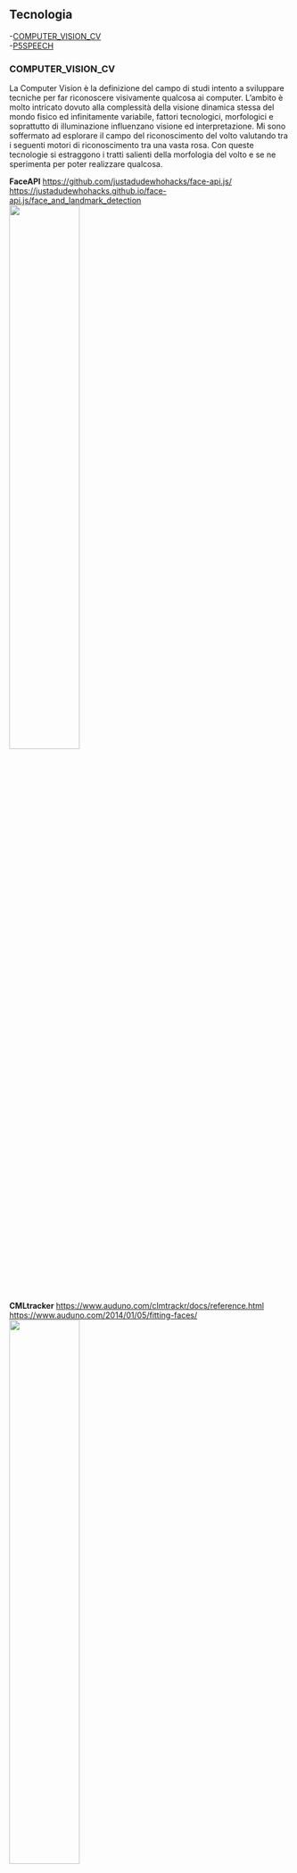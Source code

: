 ## Tecnologia  
  
  -[COMPUTER_VISION_CV](#COMPUTER_VISION_CV)  
  -[P5SPEECH ](#P5SPEECH )  
  
  
  ### COMPUTER_VISION_CV
  
La Computer Vision è la definizione del campo di studi intento a sviluppare tecniche per far riconoscere visivamente qualcosa ai 
computer. L’ambito è molto intricato dovuto alla complessità della visione dinamica stessa del mondo fisico ed infinitamente variabile,
fattori tecnologici, morfologici e soprattutto di illuminazione influenzano visione ed interpretazione.
Mi sono soffermato ad esplorare il campo del riconoscimento del volto valutando tra i seguenti motori di riconoscimento tra una vasta 
rosa. Con queste tecnologie si estraggono i tratti salienti della morfologia del volto e se ne sperimenta per poter realizzare qualcosa.  
  
**FaceAPI** https://github.com/justadudewhohacks/face-api.js/ https://justadudewhohacks.github.io/face-api.js/face_and_landmark_detection  
<img src="https://github.com/fabriziodedonatis/archive/blob/master/fabriziodedonatis/MakingVisible/Tecnologia/img/faceapi.gif" width="50%">  
  
**CMLtracker** https://www.auduno.com/clmtrackr/docs/reference.html https://www.auduno.com/2014/01/05/fitting-faces/  
<img src="https://github.com/fabriziodedonatis/archive/blob/master/fabriziodedonatis/MakingVisible/Tecnologia/img/CLMtracker.png" width="50%">  
  
**brfv-browser** https://tastenkunst.github.io/brfv4_javascript_examples/ https://github.com/Tastenkunst/brfv5-browser  
<img src="https://github.com/fabriziodedonatis/archive/blob/master/fabriziodedonatis/MakingVisible/Tecnologia/img/Brfv4.png" width="50%">  
  
**OpenCV** https://opencv.org/about/  
<img src="https://github.com/fabriziodedonatis/archive/blob/master/fabriziodedonatis/MakingVisible/Tecnologia/img/openCV.png" width="50%">  
  

### P5SPEECH  
  
È un’estensione per il riconoscimento vocale e sintesi per il web. Suddiviso in due classi: p5Speech e p5SpeechRec, la prima consente di “parlare” attraverso la lettura di caratteri testuali, il secondo permette invece la traduzione delle parole vocalizzate in testo scritto.  
  
https://idmnyu.github.io/p5.js-speech/  


